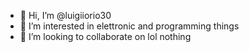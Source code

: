 - 👋 Hi, I’m @luigiiorio30
- 👀 I’m interested in elettronic and programming things
- 💞️ I’m looking to collaborate on lol nothing 

<!---
luigiiorio30/luigiiorio30 is a ✨ special ✨ repository because its `README.md` (this file) appears on your GitHub profile.
You can click the Preview link to take a look at your changes.
--->
